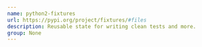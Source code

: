 ```yaml
---
name: python2-fixtures
url: https://pypi.org/project/fixtures/#files
description: Reusable state for writing clean tests and more.
group: None
---
```

